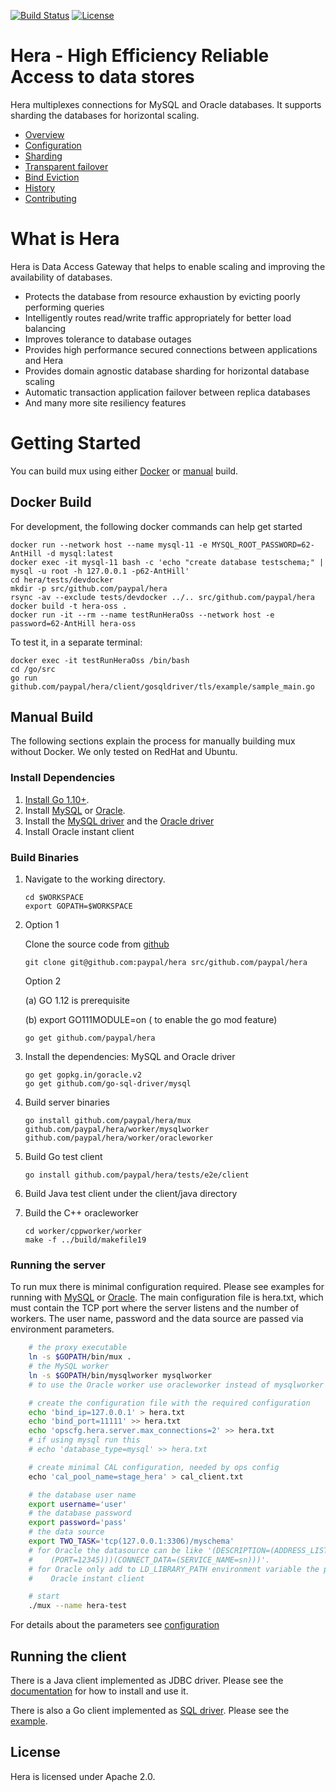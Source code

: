 [![Build Status](https://travis-ci.org/paypal/hera.svg?branch=master)](https://travis-ci.org/paypal/hera)
[![License](http://img.shields.io/:license-Apache%202-blue.svg)](http://www.apache.org/licenses/LICENSE-2.0.txt)
# Hera - High Efficiency Reliable Access to data stores

Hera multiplexes connections for MySQL and
Oracle databases.  It supports sharding the databases for horizontal scaling.

  * [Overview](docs/overview.md)
  * [Configuration](docs/configuration.md)
  * [Sharding](docs/sharding.md)
  * [Transparent failover](docs/taf.md)
  * [Bind Eviction](docs/bindevict.md)
  * [History](docs/history.md)
  * [Contributing](docs/contributing.md)

# What is Hera

Hera is Data Access Gateway that helps to enable scaling and improving the availability of databases.
* Protects the database from resource exhaustion by evicting poorly performing queries
* Intelligently routes read/write traffic appropriately for better load balancing
* Improves tolerance to database outages
* Provides high performance secured connections between applications and Hera
* Provides domain agnostic database sharding for horizontal database scaling
* Automatic transaction application failover between replica databases
* And many more site resiliency features

# Getting Started

You can build mux using either [Docker](#docker-build) or [manual](#manual-build) build.

## Docker Build

For development, the following docker commands can help get started

    docker run --network host --name mysql-11 -e MYSQL_ROOT_PASSWORD=62-AntHill -d mysql:latest
    docker exec -it mysql-11 bash -c 'echo "create database testschema;" | mysql -u root -h 127.0.0.1 -p62-AntHill'
    cd hera/tests/devdocker
    mkdir -p src/github.com/paypal/hera
    rsync -av --exclude tests/devdocker ../.. src/github.com/paypal/hera
    docker build -t hera-oss .
    docker run -it --rm --name testRunHeraOss --network host -e password=62-AntHill hera-oss

To test it, in a separate terminal:

    docker exec -it testRunHeraOss /bin/bash
    cd /go/src
    go run github.com/paypal/hera/client/gosqldriver/tls/example/sample_main.go

## Manual Build

The following sections explain the process for manually building mux without Docker. We only tested on RedHat and Ubuntu.

### Install Dependencies

1.  [Install Go 1.10+](http://golang.org/doc/install).
2.  Install [MySQL](http://dev.mysql.com/downloads/mysql) or [Oracle](https://www.oracle.com/index.html).
3.  Install the [MySQL driver](https://github.com/go-sql-driver/mysql) and the [Oracle driver](https://github.com/go-goracle/goracle)
3.  Install Oracle instant client     

### Build Binaries

1.  Navigate to the working directory.
    ```
    cd $WORKSPACE
    export GOPATH=$WORKSPACE
    ```
2. Option 1

    Clone the source code from [github](https://github.com/paypal/hera)
    ```
    git clone git@github.com:paypal/hera src/github.com/paypal/hera
    ```
    Option 2

    (a) GO 1.12 is prerequisite

    (b) export GO111MODULE=on ( to enable the go mod feature)
    ```
    go get github.com/paypal/hera
    ```
3.  Install the dependencies: MySQL and Oracle driver
    ```
    go get gopkg.in/goracle.v2
    go get github.com/go-sql-driver/mysql
    ```
4.  Build server binaries
    ```
    go install github.com/paypal/hera/mux github.com/paypal/hera/worker/mysqlworker github.com/paypal/hera/worker/oracleworker
    ```
5.  Build Go test client
    ```
    go install github.com/paypal/hera/tests/e2e/client
    ```
6.  Build Java test client under the client/java directory

7.  Build the C++ oracleworker
    ```
    cd worker/cppworker/worker
    make -f ../build/makefile19
    ```
### Running the server

To run mux there is minimal configuration required. Please see examples for running with [MySQL](https://github.com/paypal/hera/tree/master/tests/e2e/srvmysql) or [Oracle](https://github.com/paypal/hera/tree/master/tests/e2e/srvoracle).
The main configuration file is hera.txt, which must contain the TCP port where the server listens and the number of workers. The user name, password and the data source are passed via environment parameters.
```bash
    # the proxy executable
    ln -s $GOPATH/bin/mux .
    # the MySQL worker
    ln -s $GOPATH/bin/mysqlworker mysqlworker
    # to use the Oracle worker use oracleworker instead of mysqlworker

    # create the configuration file with the required configuration
    echo 'bind_ip=127.0.0.1' > hera.txt
    echo 'bind_port=11111' >> hera.txt
    echo 'opscfg.hera.server.max_connections=2' >> hera.txt
    # if using mysql run this
    # echo 'database_type=mysql' >> hera.txt

    # create minimal CAL configuration, needed by ops config
    echo 'cal_pool_name=stage_hera' > cal_client.txt

    # the database user name
    export username='user'
    # the database password
    export password='pass'
    # the data source
    export TWO_TASK='tcp(127.0.0.1:3306)/myschema'
    # for Oracle the datasource can be like '(DESCRIPTION=(ADDRESS_LIST=(ADDRESS=(PROTOCOL=tcp)(HOST=hostname)
    #    (PORT=12345)))(CONNECT_DATA=(SERVICE_NAME=sn)))'.
    # for Oracle only add to LD_LIBRARY_PATH environment variable the path to the shared libraries of the
    #    Oracle instant client

    # start
    ./mux --name hera-test
```    
For details about the parameters see [configuration](docs/configuration.md)

## Running the client

There is a Java client implemented as JDBC driver. Please see the [documentation](https://github.com/paypal/hera/tree/master/client/java) for how to install and use it.

There is also a Go client implemented as [SQL driver](client/gosqldriver). Please see the [example](tests/e2e/client).

## License

Hera is licensed under Apache 2.0.
